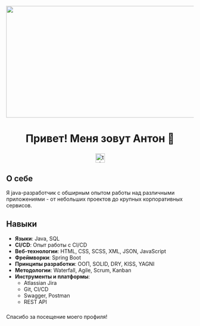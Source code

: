 <br clear="both">

<div align="center">
  <img height="300" width="600" src="https://i.giphy.com/media/v1.Y2lkPTc5MGI3NjExYm5uY3BjZmppaWcxYm53Z2U4cTlpazkzOWRxZW1ndThmOXVja3MzdCZlcD12MV9pbnRlcm5hbF9naWZfYnlfaWQmY3Q9Zw/doXBzUFJRxpaUbuaqz/giphy.gif"/>
</div>

###

<h1 align="center">Привет! Меня зовут Антон 👋</h1>

###

<div align="center">
  <a href="https://t.me/anton98156" target="_blank">
    <img src="https://img.shields.io/static/v1?message=Telegram&logo=telegram&label=&color=2CA5E0&logoColor=white&labelColor=&style=for-the-badge" height="25" alt="telegram logo"  />
  </a>
</div>

## О себе
Я java-разработчик с обширным опытом работы над различными приложениями - от небольших проектов до крупных корпоративных сервисов.

## Навыки
- **Языки**: Java, SQL
- **CI/CD**: Опыт работы с CI/CD
- **Веб-технологии**: HTML, CSS, SCSS, XML, JSON, JavaScript
- **Фреймворки**: Spring Boot
- **Принципы разработки**: ООП, SOLID, DRY, KISS, YAGNI
- **Методологии**: Waterfall, Agile, Scrum, Kanban
- **Инструменты и платформы**:
  - Atlassian Jira
  - Git, CI/CD
  - Swagger, Postman
  - REST API

###

Спасибо за посещение моего профиля!
